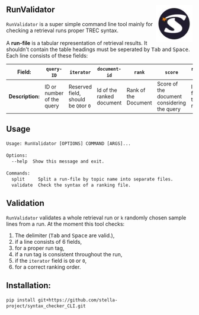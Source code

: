 <a href="https://stella-project.org/"><img align="right" width="100" src="doc/img/logo-st.JPG" /></a>
**RunValidator**
---
`RunValidator` is a super simple command line tool mainly for checking a retrieval runs proper TREC syntax.<br><br>
A **run-file** is a tabular representation of retrieval results. It shouldn't contain the table headings must be seperated by <kbd>Tab</kbd> and <kbd>Space</kbd>. Each line consists of these fields:<br>

|**Field:**|`query-ID`|`iterator`|`document-id`|`rank`|`score`|`run-ID`|
|---|---|---|---|---|---|---|
|**Description:**|ID or number of the query |Reserved field, should be `Q0`or `0`|Id of the ranked document|Rank of the Document|Score of the document considering the query|ID for this run|

**Usage**
---

```commandline
Usage: RunValidator [OPTIONS] COMMAND [ARGS]...

Options:
  --help  Show this message and exit.

Commands:
  split     Split a run-file by topic name into separate files.
  validate  Check the syntax of a ranking file.
```

**Validation**
---
`RunValidator` validates a whole retrieval run or `k` randomly chosen sample lines from a run. At the moment this tool checks:
1. The delimiter (<kbd>Tab</kbd> and <kbd>Space</kbd> are valid.),
2. if a line consists of 6 fields,
3. for a proper run tag,
4. if a run tag is consistent throughout the run,
5. if the `iterator` field is `Q0` or `0`,
6. for a correct ranking order.

**Installation:**
---

```
pip install git+https://github.com/stella-project/syntax_checker_CLI.git
```
